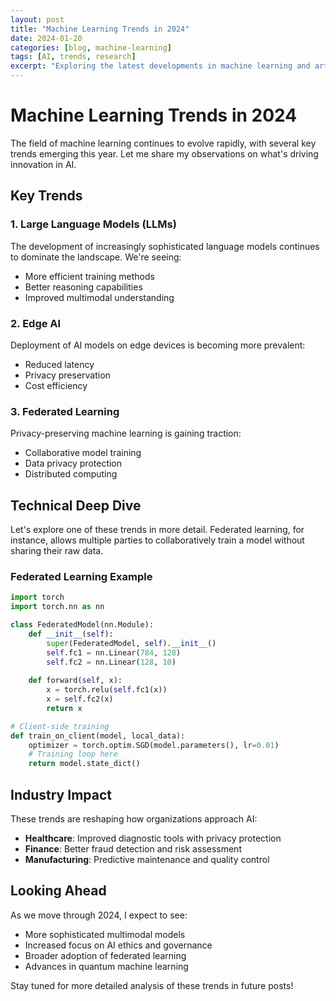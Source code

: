 ```yaml
---
layout: post
title: "Machine Learning Trends in 2024"
date: 2024-01-20
categories: [blog, machine-learning]
tags: [AI, trends, research]
excerpt: "Exploring the latest developments in machine learning and artificial intelligence that are shaping the industry in 2024."
---
```


# Machine Learning Trends in 2024

The field of machine learning continues to evolve rapidly, with several key trends emerging this year. Let me share my observations on what's driving innovation in AI.

## Key Trends

### 1. Large Language Models (LLMs)
The development of increasingly sophisticated language models continues to dominate the landscape. We're seeing:
- More efficient training methods
- Better reasoning capabilities
- Improved multimodal understanding

### 2. Edge AI
Deployment of AI models on edge devices is becoming more prevalent:
- Reduced latency
- Privacy preservation
- Cost efficiency

### 3. Federated Learning
Privacy-preserving machine learning is gaining traction:
- Collaborative model training
- Data privacy protection
- Distributed computing

<!--more-->

## Technical Deep Dive

Let's explore one of these trends in more detail. Federated learning, for instance, allows multiple parties to collaboratively train a model without sharing their raw data.

### Federated Learning Example

```python
import torch
import torch.nn as nn

class FederatedModel(nn.Module):
    def __init__(self):
        super(FederatedModel, self).__init__()
        self.fc1 = nn.Linear(784, 128)
        self.fc2 = nn.Linear(128, 10)
        
    def forward(self, x):
        x = torch.relu(self.fc1(x))
        x = self.fc2(x)
        return x

# Client-side training
def train_on_client(model, local_data):
    optimizer = torch.optim.SGD(model.parameters(), lr=0.01)
    # Training loop here
    return model.state_dict()
```

## Industry Impact

These trends are reshaping how organizations approach AI:
- **Healthcare**: Improved diagnostic tools with privacy protection
- **Finance**: Better fraud detection and risk assessment
- **Manufacturing**: Predictive maintenance and quality control

## Looking Ahead

As we move through 2024, I expect to see:
- More sophisticated multimodal models
- Increased focus on AI ethics and governance
- Broader adoption of federated learning
- Advances in quantum machine learning

Stay tuned for more detailed analysis of these trends in future posts! 